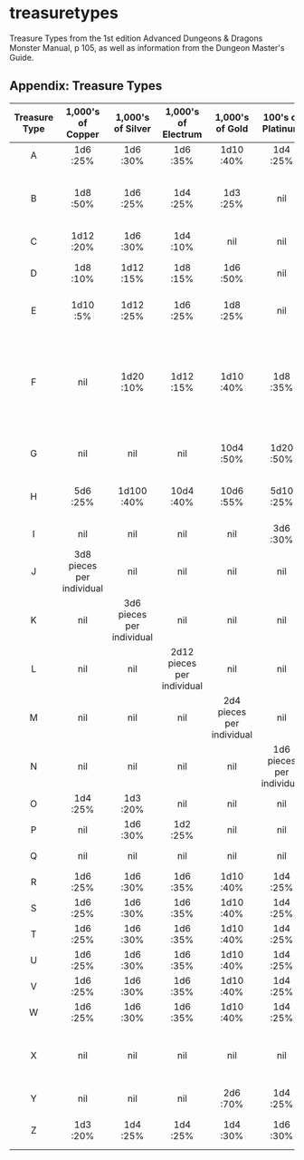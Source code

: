 # treasuretypes
Treasure Types from the 1st edition Advanced Dungeons &amp; Dragons Monster Manual, p 105, as well as information from the Dungeon Master's Guide.

## Appendix: Treasure Types

| Treasure Type | 1,000's of Copper | 1,000's of Silver | 1,000's of Electrum | 1,000's of Gold | 100's of Platinum | Gems | Jewelry | Maps or Magic |
| :---: | :---: | :---: | :---: | :---: | :---: | :---: | :---: | :---- |
| A | 1d6 :25% | 1d6 :30% | 1d6 :35% | 1d10 :40% | 1d4 :25% | 4d40 :60% | 3d30 :50% | Any 3: 30% |
| B | 1d8 :50% | 1d6 :25% | 1d4 :25% | 1d3 :25% | nil | 1d8 :30% | 3d30 :50% | Sword, armor, or misc. weapon: 10% |
| C | 1d12 :20% | 1d6 :30% | 1d4 :10% | nil | nil | 1d6 :25% | 1d3 :20% | Any 2: 10% |
| D | 1d8 :10% | 1d12 :15% | 1d8 :15% | 1d6 :50% | nil | 1d10 :30% | 1d6 :25% | Any 2 plus 1 potion: 15% |
| E | 1d10 :5% | 1d12 :25% | 1d6 :25% | 1d8 :25% | nil | 1d12 :15% | 1d8 :10% | Any 3 plus 1 scroll: 25% |
| F | nil | 1d20 :10% | 1d12 :15% | 1d10 :40% | 1d8 :35% | 3d10 :20% | 1d10 :10% | Any 3 except swords or misc. weapons, plus 1 potion and 1 scroll: 30% |
| G | nil | nil | nil | 10d4 :50% | 1d20 :50% | 5d4 :30% | 1d10 :25% | Any 4 plus 1 scroll: 30% |
| H | 5d6 :25% | 1d100 :40% | 10d4 :40% | 10d6 :55% | 5d10 :25% | 1d100 :50% | 10d4 :50% | Any 4 plus 1 potion & 1 scroll:15% |
| I | nil | nil | nil | nil | 3d6 :30% | 2d10 :55% | 1d12 :50% | Any 1: 15% |
| J | 3d8 pieces per individual | nil | nil | nil | nil | nil | nil | nil |
| K | nil | 3d6 pieces per individual | nil | nil | nil | nil | nil | nil |
| L | nil | nil | 2d12 pieces per individual | nil | nil | nil | nil | nil |
| M | nil | nil | nil | 2d4 pieces per individual | nil | nil | nil | nil |
| N | nil | nil | nil | nil | 1d6 pieces per individual | nil | nil | nil |
| O | 1d4 :25% | 1d3 :20% | nil | nil | nil | nil | nil | nil |
| P | nil | 1d6 :30% | 1d2 :25% | nil | nil | nil | nil | nil |
| Q | nil | nil | nil | nil | nil | 1d4 :50% | nil | nil |
| R | 1d6 :25% | 1d6 :30% | 1d6 :35% | 1d10 :40% | 1d4 :25% | 4d40 :60% | 3d30 :50% | nil |
| S | 1d6 :25% | 1d6 :30% | 1d6 :35% | 1d10 :40% | 1d4 :25% | 4d40 :60% | 3d30 :50% |  |
| T | 1d6 :25% | 1d6 :30% | 1d6 :35% | 1d10 :40% | 1d4 :25% | 4d40 :60% | 3d30 :50% |  |
| U | 1d6 :25% | 1d6 :30% | 1d6 :35% | 1d10 :40% | 1d4 :25% | 4d40 :60% | 3d30 :50% |  |
| V | 1d6 :25% | 1d6 :30% | 1d6 :35% | 1d10 :40% | 1d4 :25% | 4d40 :60% | 3d30 :50% |  |
| W | 1d6 :25% | 1d6 :30% | 1d6 :35% | 1d10 :40% | 1d4 :25% | 4d40 :60% | 3d30 :50% |  |
| X | nil | nil | nil | nil | nil | nil | nil | 1 misc. magic plus 1 potion: 60% |
| Y | nil | nil | nil | 2d6 :70% | 1d4 :25% | 4d10 :60% | 3d10 :50% | nil |
| Z | 1d3 :20% | 1d4 :25% | 1d4 :25% | 1d4 :30% | 1d6 :30% | 10d6 :55% | 5d6 :50% | Any 3 magic: 50% |
